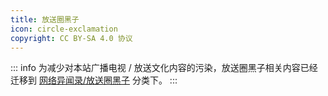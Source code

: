```yaml
---
title: 放送圈黑子
icon: circle-exclamation
copyright: CC BY-SA 4.0 协议
---
```


::: info
为减少对本站广播电视 / 放送文化内容的污染，放送圈黑子相关内容已经迁移到 [网络异闻录/放送圈黑子](/web-fair/tv-broadcasting-weirdo/) 分类下。
:::